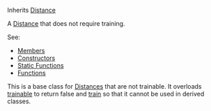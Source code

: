 <!-- UNTRAINABLE DISTANCE -->

Inherits [Distance](../distance/distance.md)

A [Distance](../distance/distance.md) that does not require training.

See:

* [Members](members.md)
* [Constructors](constructors.md)
* [Static Functions](statics.md)
* [Functions](functions.md)

This is a base class for [Distances](../distance/distance.md) that are not trainable. It overloads [trainable](../distance/functions.md#trainable) to return false and [train](../distance/functions.md#train) so that it cannot be used in derived classes.
